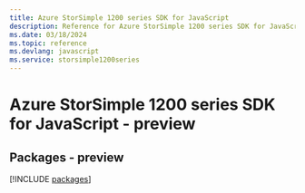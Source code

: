 ```yaml
---
title: Azure StorSimple 1200 series SDK for JavaScript
description: Reference for Azure StorSimple 1200 series SDK for JavaScript
ms.date: 03/18/2024
ms.topic: reference
ms.devlang: javascript
ms.service: storsimple1200series
---
```

# Azure StorSimple 1200 series SDK for JavaScript - preview
## Packages - preview
[!INCLUDE [packages](storsimple-1200-series-index.md)]
